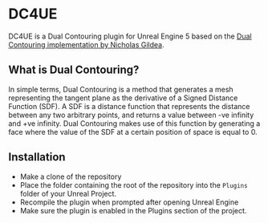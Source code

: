 # DC4UE
DC4UE is a Dual Contouring plugin for Unreal Engine 5 based on the [Dual Contouring implementation by Nicholas Gildea](https://github.com/nickgildea/DualContouringSample).

## What is Dual Contouring?
In simple terms, Dual Contouring is a method that generates a mesh representing the tangent plane as the derivative of a Signed Distance Function (SDF). A SDF is a distance function that represents the distance between any two arbitrary points, and returns a value between -ve infinity and +ve infinity. Dual Contouring makes use of this function by generating a face where the value of the SDF at a certain position of space is equal to 0.

## Installation
* Make a clone of the repository
* Place the folder containing the root of the repository into the `Plugins` folder of your Unreal Project.
* Recompile the plugin when prompted after opening Unreal Engine
* Make sure the plugin is enabled in the Plugins section of the project.

